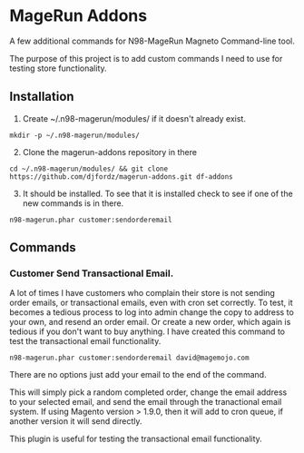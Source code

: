 # MageRun Addons

A few additional commands for N98-MageRun Magneto Command-line tool.

The purpose of this project is to add custom commands I need to use for testing store functionality.

## Installation

1. Create ~/.n98-magerun/modules/ if it doesn't already exist.

`mkdir -p ~/.n98-magerun/modules/`

2. Clone the magerun-addons repository in there

`cd ~/.n98-magerun/modules/ && git clone https://github.com/djfordz/magerun-addons.git df-addons`

3. It should be installed. To see that it is installed check to see if one of the new commands is in there.

`n98-magerun.phar customer:sendorderemail`

## Commands

### Customer Send Transactional Email.

A lot of times I have customers who complain their store is not sending order emails, or transactional emails, even with cron set correctly.  To test, it becomes a tedious process to log into admin change the copy to address to your own, and resend an order email. Or create a new order, which again is tedious if you don't want to buy anything. I have created this command to test the transactional email functionality.

`n98-magerun.phar customer:sendorderemail david@magemojo.com`

There are no options just add your email to the end of the command.

This will simply pick a random completed order, change the email address to your selected email, and send the email through the tranactional email system. If using Magento version > 1.9.0, then it will add to cron queue, if another version it will send directly.

This plugin is useful for testing the transactional email functionality.
